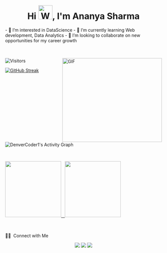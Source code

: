 <h1 align="center">Hi <img src="https://raw.githubusercontent.com/nixin72/nixin72/master/wave.gif" 
         alt="Waving hand animated gif"
         height="45"
         width="45" />, I'm Ananya Sharma</h1>
- 👀 I’m interested in DataScience
- 🌱 I’m currently learning Web development, Data Analytics
- 💞️ I’m looking to collaborate on new opportunities for my career growth


<!---
ananya07105/ananya07105 is a ✨ special ✨ repository because its `README.md` (this file) appears on your GitHub profile.
You can click the Preview link to take a look at your changes.
--->
<br><br>
<img alt="Visitors" src="https://komarev.com/ghpvc/?username=ananya07105&style=flat&labelColor=black&logo=github&label=PROFILE+VIEWS&color=29bf12"/>
 &nbsp;
<img align="right" height="270px" width="320px" alt="GIF" src="https://i.pinimg.com/originals/e4/26/70/e426702edf874b181aced1e2fa5c6cde.gif" />


[![GitHub Streak](http://github-readme-streak-stats.herokuapp.com?user=ananya07105&theme=algolia)](https://git.io/streak-stats)

<!--graph-->
<br><br><br><br>
<img alt="DenverCoder1's Activity Graph" src="https://activity-graph.herokuapp.com/graph?username=ananya07105&bg_color=050f2c&color=F8D866&line=00aeff&point=FFFFFF&hide_border=true" /></a>

<!--stats-->
<br>
<p>
<a href="https://github.com/AVS1508">
  <img height="180em" src="https://github-readme-stats.vercel.app/api?username=ananya07105&theme=algolia&layout=compact&exclude_lang=java+r" />&nbsp&nbsp
  <img height="180em" src="https://github-readme-stats-eight-theta.vercel.app/api/top-langs/?username=ananya07105&theme=algolia&layout=compact&exclude_lang=java+r" />
</a>
</p>
<br><br>
 🤝🏻 &nbsp;Connect with Me

<p align="center">
<a href="https://ananya07105.github.io/"><img src="https://img.shields.io/badge/-ananyasharma.io-3423A6?style=flat-square&logo=Google-Chrome&logoColor=white"/></a>
<a href="https://www.linkedin.com/in/ananya-sharma-0bba10193/"><img src="https://img.shields.io/badge/-Ananya%20Sharma-0077B5?style=flat-square&logo=Linkedin&logoColor=white"/></a>
<a href="mailto:msananyasharma630@gmail.com"><img src="https://img.shields.io/badge/-msananyasharma630@gmail.com-D14836?style=flat-square&logo=Gmail&logoColor=white"/></a>
